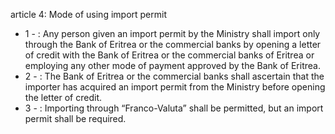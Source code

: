 article 4: Mode of using import permit 

<ul>
			<li>1 - : Any person given an import permit by the Ministry shall import only through the Bank of Eritrea or the commercial banks by opening a letter of credit with the Bank of Eritrea or the commercial banks of Eritrea or employing any other mode of payment approved by the Bank of Eritrea. <ul>
			</ul></li>			<li>2 - : The Bank of Eritrea or the commercial banks shall ascertain that the importer has acquired an import permit from the Ministry before opening the letter of credit. <ul>
			</ul></li>			<li>3 - : Importing through “Franco-Valuta” shall be permitted, but an import permit shall be required. <ul>
			</ul></li></ul>